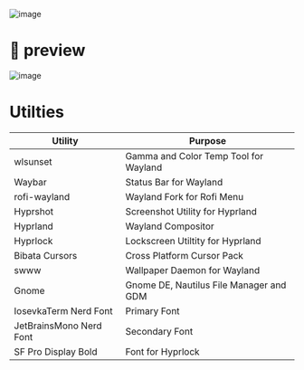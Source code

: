 ![image](https://github.com/user-attachments/assets/fe6d873e-a76c-484c-8313-d63a0b3d6c2d)

# 🍚 preview

![image](https://github.com/user-attachments/assets/43d8de07-ae01-41ce-8387-55a843bfbbc1)

# Utilties

| Utility | Purpose |
|----------|----------|
| wlsunset | Gamma and Color Temp Tool for Wayland |
| Waybar | Status Bar for Wayland |
| rofi-wayland | Wayland Fork for Rofi Menu |
| Hyprshot | Screenshot Utility for Hyprland |
| Hyprland | Wayland Compositor |
| Hyprlock | Lockscreen Utiltity for Hyprland |
| Bibata Cursors | Cross Platform Cursor Pack |
| swww | Wallpaper Daemon for Wayland |
| Gnome | Gnome DE, Nautilus File Manager and GDM |
| IosevkaTerm Nerd Font | Primary Font |
| JetBrainsMono Nerd Font | Secondary Font |
| SF Pro Display Bold | Font for Hyprlock |
